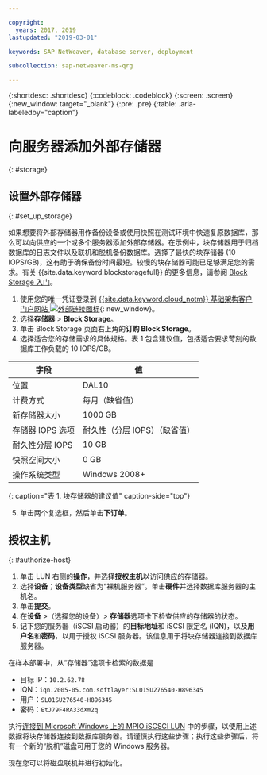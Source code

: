 ```yaml
---

copyright:
  years: 2017, 2019
lastupdated: "2019-03-01"

keywords: SAP NetWeaver, database server, deployment

subcollection: sap-netweaver-ms-qrg

---
```


{:shortdesc: .shortdesc}
{:codeblock: .codeblock}
{:screen: .screen}
{:new_window: target="_blank"}
{:pre: .pre}
{:table: .aria-labeledby="caption"}

# 向服务器添加外部存储器
{: #storage}

## 设置外部存储器
{: #set_up_storage}

如果想要将外部存储器用作备份设备或使用快照在测试环境中快速复原数据库，那么可以向供应的一个或多个服务器添加外部存储器。在示例中，块存储器用于归档数据库的日志文件以及联机和脱机备份数据库。选择了最快的块存储器 (10 IOPS/GB)，这有助于确保备份时间最短。较慢的块存储器可能已足够满足您的需求。有关 {{site.data.keyword.blockstoragefull}} 的更多信息，请参阅 [Block Storage 入门](/docs/infrastructure/BlockStorage?topic=BlockStorage-getting-started#getting-started)。

1. 使用您的唯一凭证登录到 [{{site.data.keyword.cloud_notm}} 基础架构客户门户网站 ![外部链接图标](../icons/launch-glyph.svg "外部链接图标")](https://control.softlayer.com/){: new_window}。
2. 选择**存储器** > **Block Storage**。
3. 单击 Block Storage 页面右上角的**订购 Block Storage**。
4. 选择适合您的存储需求的具体规格。表 1 包含建议值，包括适合要求苛刻的数据库工作负载的 10 IOPS/GB。

|字段                |值                                           |
| -------------------------------- | ------------------------------------------------- |
|位置                              |DAL10                                             |
|计费方式                          |每月（缺省值）                                    |
|新存储器大小                      |1000 GB                                           |
|存储器 IOPS 选项                  |耐久性（分层 IOPS）（缺省值）                     |
|耐久性分层 IOPS                   |10 GB                                             |
|快照空间大小                      |0 GB                                              |
|操作系统类型                      |Windows 2008+                                     |
{: caption="表 1. 块存储器的建议值" caption-side="top"}

5. 单击两个复选框，然后单击**下订单**。

## 授权主机
{: #authorize-host}

1. 单击 LUN 右侧的**操作**，并选择**授权主机**以访问供应的存储器。
2. 选择**设备**；**设备类型**缺省为“裸机服务器”。单击**硬件**并选择数据库服务器的主机名。
3. 单击**提交**。
4. 在**设备** >（选择您的设备）> **存储器**选项卡下检查供应的存储器的状态。
5. 记下您的服务器（iSCSI 启动器）的**目标地址**和 iSCSI 限定名 (IQN)，以及**用户名**和**密码**，以用于授权 iSCSI 服务器。该信息用于将块存储器连接到数据库服务器。

在样本部署中，从“存储器”选项卡检索的数据是
   * 目标 IP：`10.2.62.78`
   * IQN：`iqn.2005-05.com.softlayer:SL01SU276540-H896345`
   * 用户：`SL01SU276540-H896345`
   * 密码：`EtJ79F4RA33dXm2q`

执行[连接到 Microsoft Windows 上的 MPIO iSCSCI LUN](/docs/infrastructure/BlockStorage?topic=BlockStorage-mountingWindows#mountingWindows) 中的步骤，以使用上述数据将块存储器连接到数据库服务器。请谨慎执行这些步骤；执行这些步骤后，将有一个新的“脱机”磁盘可用于您的 Windows 服务器。

现在您可以将磁盘联机并进行初始化。

